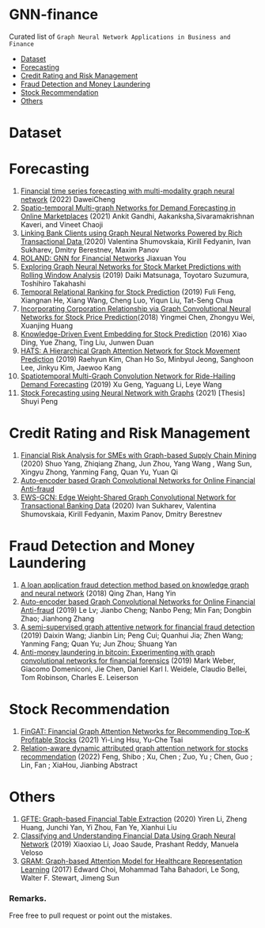# GNN-finance
Curated list of `Graph Neural Network Applications in Business and Finance`
<!-- toc -->

- [Dataset](#Dataset)
- [Forecasting](#Forecasting)
- [Credit Rating and Risk Management](#Credit-Rating-and-Risk-Management)
- [Fraud Detection and Money Laundering](#Fraud-Detection-and-Money-Laundering)
- [Stock Recommendation](#Stock-Recommendation)
- [Others](#Others)

<!-- tocstop -->
# Dataset

# Forecasting

1.  [Financial time series forecasting with multi-modality graph neural network](https://www.sciencedirect.com/science/article/abs/pii/S003132032100399X) (2022)
 DaweiCheng
2.  [Spatio-temporal Multi-graph Networks for
Demand Forecasting in Online Marketplaces](https://assets.amazon.science/50/90/df9385f840c7b0363febf882a6ad/spatio-temporal-multi-graph-networks-fordemand-forecasting-in-online-marketplaces.pdf) (2021)
 Ankit Gandhi, Aakanksha,Sivaramakrishnan Kaveri, and Vineet Chaoji
 3. [Linking Bank Clients using Graph Neural Networks Powered by Rich Transactional Data
](https://arxiv.org/abs/2001.08427) (2020)
 Valentina Shumovskaia, Kirill Fedyanin, Ivan Sukharev, Dmitry Berestnev, Maxim Panov
2. [ROLAND: GNN for Financial Networks](https://snap.stanford.edu/graphlearning-workshop/slides/stanford_graph_learning_Finance.pdf)
Jiaxuan You
4. [Exploring Graph Neural Networks for Stock Market Predictions with Rolling Window Analysis](https://arxiv.org/abs/1909.10660) (2019)
Daiki Matsunaga, Toyotaro Suzumura, Toshihiro Takahashi 
5. [Temporal Relational Ranking for Stock Prediction](https://arxiv.org/abs/1809.09441) (2019)
Fuli Feng, Xiangnan He, Xiang Wang, Cheng Luo, Yiqun Liu, Tat-Seng Chua
6. [Incorporating Corporation Relationship via Graph Convolutional Neural Networks for Stock Price Prediction](https://dl.acm.org/doi/abs/10.1145/3269206.3269269)(2018)
Yingmei Chen, Zhongyu Wei, Xuanjing Huang
7. [Knowledge-Driven Event Embedding for Stock Prediction](https://aclanthology.org/C16-1201/) (2016)
Xiao Ding, Yue Zhang, Ting Liu, Junwen Duan
8. [HATS: A Hierarchical Graph Attention Network for Stock Movement Prediction](https://arxiv.org/abs/1908.07999) (2019)
 Raehyun Kim, Chan Ho So, Minbyul Jeong, Sanghoon Lee, Jinkyu Kim, Jaewoo Kang
 9. [Spatiotemporal Multi-Graph Convolution Network for Ride-Hailing Demand Forecasting](https://ojs.aaai.org//index.php/AAAI/article/view/4247) (2019)
Xu Geng, Yaguang Li, Leye Wang
10. [Stock Forecasting using Neural Network
with Graphs](https://etheses.whiterose.ac.uk/28012/6/Shuyi_202025658_Thesis.pdf) (2021) [Thesis]
Shuyi Peng

# Credit Rating and Risk Management

1. [Financial Risk Analysis for SMEs with Graph-based Supply Chain Mining](https://www.ijcai.org/Proceedings/2020/0643.pdf) (2020)
 Shuo Yang, Zhiqiang Zhang, Jun Zhou, Yang Wang , Wang Sun, Xingyu Zhong, Yanming Fang, Quan Yu, Yuan Qi
2. [Auto-encoder based Graph Convolutional Networks for Online Financial Anti-fraud](https://ieeexplore.ieee.org/document/8759109)
 3. [EWS-GCN: Edge Weight-Shared Graph Convolutional Network for Transactional Banking Data](https://arxiv.org/abs/2009.14588) (2020)
  Ivan Sukharev, Valentina Shumovskaia, Kirill Fedyanin, Maxim Panov, Dmitry Berestnev
 
# Fraud Detection and Money Laundering

 1. [A loan application fraud detection method based on knowledge graph and neural network](https://dl.acm.org/doi/abs/10.1145/3194206.3194208) (2018)
 Qing Zhan, Hang Yin
 2. [Auto-encoder based Graph Convolutional Networks for Online Financial Anti-fraud](<https://ieeexplore.ieee.org/document/8759109>) (2019)
  Le Lv; Jianbo Cheng; Nanbo Peng; Min Fan; Dongbin Zhao; Jianhong Zhang
3. [A semi-supervised graph attentive network for financial fraud detection](https://ieeexplore.ieee.org/abstract/document/8970829) (2019)
Daixin Wang; Jianbin Lin; Peng Cui; Quanhui Jia; Zhen Wang; Yanming Fang; Quan Yu; Jun Zhou; Shuang Yan
4. [Anti-money laundering in bitcoin: Experimenting with graph convolutional networks for financial forensics](https://arxiv.org/abs/1908.02591) (2019)
Mark Weber, Giacomo Domeniconi, Jie Chen, Daniel Karl I. Weidele, Claudio Bellei, Tom Robinson, Charles E. Leiserson

# Stock Recommendation

1. [FinGAT: Financial Graph Attention Networks for
Recommending Top-K Profitable Stocks](https://arxiv.org/pdf/2106.10159.pdf) (2021)
Yi-Ling Hsu, Yu-Che Tsai
2. [Relation-aware dynamic attributed graph attention network for stocks recommendation](https://ui.adsabs.harvard.edu/abs/2022PatRe.12108119F/abstract) (2022)
Feng, Shibo ; Xu, Chen ; Zuo, Yu ; Chen, Guo ; Lin, Fan ; XiaHou, Jianbing
Abstract

# Others

1. [GFTE: Graph-based Financial Table Extraction](https://arxiv.org/abs/2003.07560) (2020)
Yiren Li, Zheng Huang, Junchi Yan, Yi Zhou, Fan Ye, Xianhui Liu
2. [Classifying and Understanding Financial Data Using Graph Neural Network](https://www.jpmorgan.com/content/dam/jpm/cib/complex/content/technology/ai-research-publications/pdf-1.pdf) (2019)
 Xiaoxiao Li, Joao Saude, Prashant Reddy, Manuela Veloso
 3. [GRAM: Graph-based Attention Model for Healthcare
Representation Learning](https://arxiv.org/pdf/1611.07012.pdf) (2017)
 Edward Choi, Mohammad Taha Bahadori, Le Song, Walter F. Stewart, Jimeng Sun
 
### Remarks.
Free free to pull request or point out the mistakes. 
